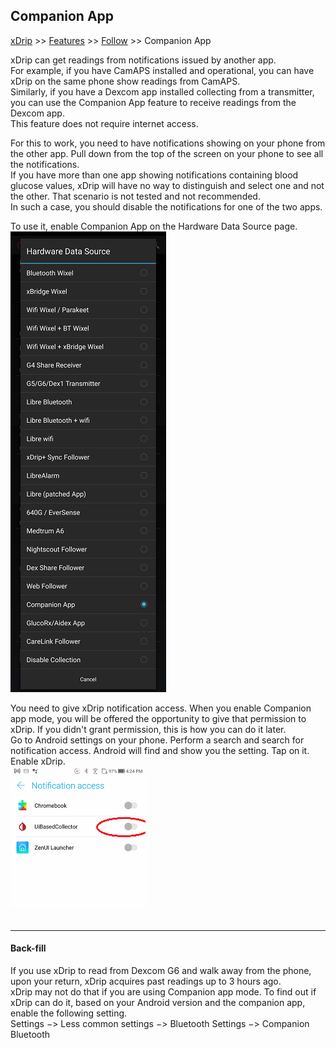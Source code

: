 ## Companion App
[xDrip](../../README.md) >> [Features](../Features_page.md) >> [Follow](../Follow_page.md) >> Companion App  
  
xDrip can get readings from notifications issued by another app.  
For example, if you have CamAPS installed and operational, you can have xDrip on the same phone show readings from CamAPS.  
Similarly, if you have a Dexcom app installed collecting from a transmitter, you can use the Companion App feature to receive readings from the Dexcom app.  
This feature does not require internet access.  
  
For this to work, you need to have notifications showing on your phone from the other app.  Pull down from the top of the screen on your phone to see all the notifications.  
If you have more than one app showing notifications containing blood glucose values, xDrip will have no way to distinguish and select one and not the other.  That scenario is not tested and not recommended.  
In such a case, you should disable the notifications for one of the two apps.  
  
To use it, enable Companion App on the Hardware Data Source page.  
![](./images/CompanionApp.png)  
  
You need to give xDrip notification access.  When you enable Companion app mode, you will be offered the opportunity to give that permission to xDrip.  If you didn't grant permission, this is how you can do it later.  
Go to Android settings on your phone.  Perform a search and search for notification access.  Android will find and show you the setting.  Tap on it.  Enable xDrip.  
![](./images/NoteAccess.png)  
<br/>  
  
---  
  
#### Back-fill  
If you use xDrip to read from Dexcom G6 and walk away from the phone, upon your return, xDrip acquires past readings up to 3 hours ago.  
xDrip may not do that if you are using Companion app mode.  To find out if xDrip can do it, based on your Android version and the companion app, enable the following setting.  
Settings &#8722;> Less common settings &#8722;> Bluetooth Settings &#8722;> Companion Bluetooth
  
  
